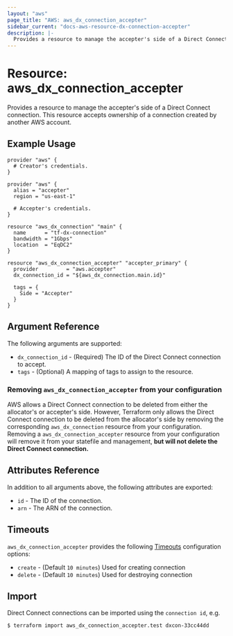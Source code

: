 ```yaml
---
layout: "aws"
page_title: "AWS: aws_dx_connection_accepter"
sidebar_current: "docs-aws-resource-dx-connection-accepter"
description: |-
  Provides a resource to manage the accepter's side of a Direct Connect connection.
---
```


# Resource: aws_dx_connection_accepter

Provides a resource to manage the accepter's side of a Direct Connect connection.
This resource accepts ownership of a connection created by another AWS account.

## Example Usage

```hcl
provider "aws" {
  # Creator's credentials.
}

provider "aws" {
  alias = "accepter"
  region = "us-east-1"

  # Accepter's credentials.
}

resource "aws_dx_connection" "main" {
  name      = "tf-dx-connection"
  bandwidth = "1Gbps"
  location  = "EqDC2"
}

resource "aws_dx_connection_accepter" "accepter_primary" {
  provider         = "aws.accepter"
  dx_connection_id = "${aws_dx_connection.main.id}"

  tags = {
    Side = "Accepter"
  }
}
```

## Argument Reference

The following arguments are supported:

* `dx_connection_id` - (Required) The ID of the Direct Connect connection to accept.
* `tags` - (Optional) A mapping of tags to assign to the resource.

### Removing `aws_dx_connection_accepter` from your configuration

AWS allows a Direct Connect connection to be deleted from either the allocator's or accepter's side.
However, Terraform only allows the Direct Connect connection to be deleted from the allocator's side
by removing the corresponding `aws_dx_connection` resource from your configuration.
Removing a `aws_dx_connection_accepter` resource from your configuration will remove it
from your statefile and management, **but will not delete the Direct Connect connection.**

## Attributes Reference

In addition to all arguments above, the following attributes are exported:

* `id` - The ID of the connection.
* `arn` - The ARN of the connection.

## Timeouts

`aws_dx_connection_accepter` provides the following
[Timeouts](/docs/configuration/resources.html#timeouts) configuration options:

- `create` - (Default `10 minutes`) Used for creating connection
- `delete` - (Default `10 minutes`) Used for destroying connection

## Import

Direct Connect connections can be imported using the `connection id`, e.g.

```
$ terraform import aws_dx_connection_accepter.test dxcon-33cc44dd
```
